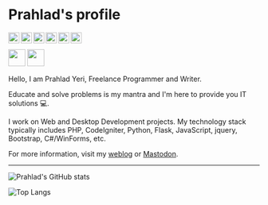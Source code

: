 # Prahlad's profile

[<img align="left" alt="prahladyeri | Email" width="22px" src="https://cdn.jsdelivr.net/npm/simple-icons@v3/icons/mail-dot-ru.svg" />](mailto:prahladyeri@yahoo.com)
[<img align="left" alt="prahladyeri | BlueSky" width="22px" src="https://cdn.jsdelivr.net/npm/simple-icons@v3/icons/bluesky.svg" />](https://bsky.app/profile/prahladyeri.bsky.social)
[<img align="left" alt="prahladyeri | Twitter" width="22px" src="https://cdn.jsdelivr.net/npm/simple-icons@v3/icons/twitter.svg" />](https://twitter.com/prahladyeri)
[<img align="left" alt="prahladyeri | Reddit" width="22px" src="https://cdn.jsdelivr.net/npm/simple-icons@v3/icons/reddit.svg" />](https://www.reddit.com/user/pyeri)
[<img align="left" alt="prahladyeri | Instagram" width="22px" src="https://cdn.jsdelivr.net/npm/simple-icons@v3/icons/mastodon.svg" />](https://mastodon.social/@prahladyeri)
[<img align="left" alt="prahladyeri | LinkedIn" width="22px" src="https://cdn.jsdelivr.net/npm/simple-icons@v3/icons/linkedin.svg" />](https://www.linkedin.com/in/prahlad-yeri-243a5316)
<br/><br/>
<img src="https://img.shields.io/badge/PayPal-blue?logo=paypal" height="34" />
<img src="https://img.shields.io/badge/Patreon-brown?logo=patreon" height="34" />
<br/>

Hello, I am Prahlad Yeri, Freelance Programmer and Writer.

Educate and solve problems is my mantra and I'm here to provide you IT solutions 💻.

I work on Web and Desktop Development projects. My technology stack typically includes PHP, CodeIgniter, Python, Flask, JavaScript, jquery, Bootstrap, C#/WinForms, etc.

For more information, visit my [weblog](https://prahladyeri.github.io) or <a rel="me" href="https://mastodon.social/@prahladyeri">Mastodon</a>.

---

![Prahlad's GitHub stats](https://github-readme-stats-eight-theta.vercel.app/api?username=prahladyeri&count_private=true&show_icons=true&theme=dark)

![Top Langs](https://github-readme-stats-eight-theta.vercel.app/api/top-langs/?username=prahladyeri&hide=smalltalk,cpp&langs_count=8&layout=compact&theme=dark)
